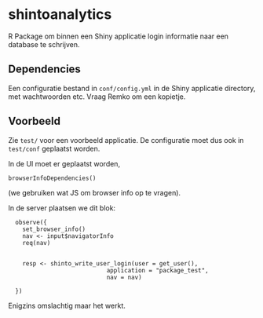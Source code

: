 # shintoanalytics


R Package om binnen een Shiny applicatie login informatie naar een database te schrijven.

## Dependencies

Een configuratie bestand in `conf/config.yml` in de Shiny applicatie directory, met wachtwoorden etc. Vraag Remko om een kopietje.



## Voorbeeld

Zie `test/` voor een voorbeeld applicatie. De configuratie moet dus ook in `test/conf` geplaatst worden.


In de UI moet er geplaatst worden,

```
browserInfoDependencies()
```

(we gebruiken wat JS om browser info op te vragen).

In de server plaatsen we dit blok:

```
  observe({
    set_browser_info()
    nav <- input$navigatorInfo
    req(nav)
    
    
    resp <- shinto_write_user_login(user = get_user(), 
                            application = "package_test", 
                            nav = nav)
    
  })
```

Enigzins omslachtig maar het werkt.

